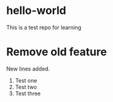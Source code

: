 # hello-world
This is a test repo for learning 

# Remove old feature
New lines added.
1. Test one
2. Test two
3. Test three
